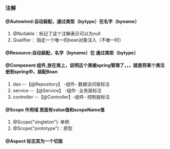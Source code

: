 ### 注解
#### @Autowired:自动装配，通过类型（bytype）在名字（byname）
 1. @Nullable：标记了这个注解表示可以为null
 2. Qualifier： 指定一个唯一的bean对象注入（不唯一时）
#### @Resource:自动装配，名字（byname）在 通过类型（bytype）




#### @Component 组件,放在类上，说明这个类被spring管理了，，，就是将某个类注册到spring中，装配Bean
 1. dao --【@Repository】 -组件- 数据访问层标注
 2. service --【@Service】 -组件- 业务层标注
 3. controller --【@Controller】-组件- 控制层标注

#### @Scope 作用域  里面有value值和scopeName值
 1. @Scope("singleton"): 单例
 2. @Scope("prototype")：原型
 
 
 
 #### @Aspect  标志其为一个切面
            